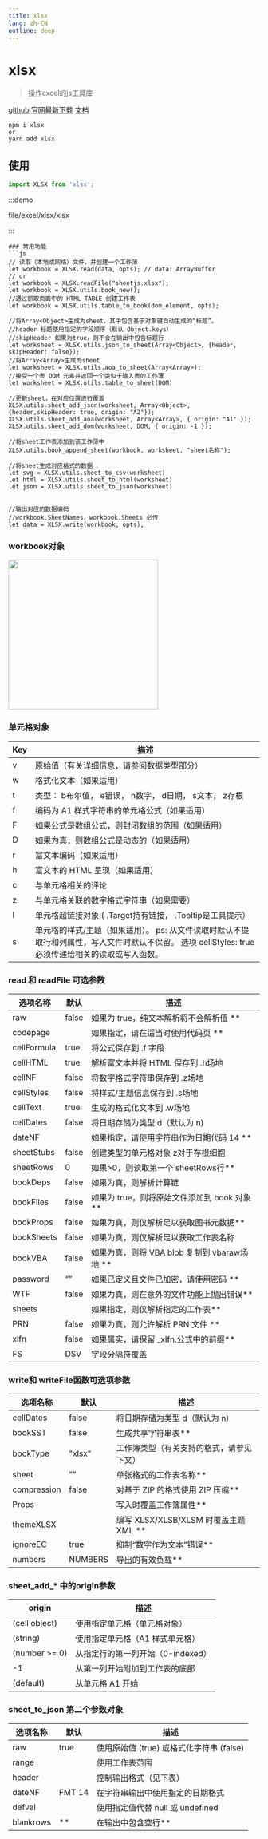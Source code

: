 ```yaml
---
title: xlsx
lang: zh-CN
outline: deep
---
```


# xlsx
> 操作excel的js工具库

[github](https://github.com/SheetJS/sheetjs)
[官网最新下载](https://cdn.sheetjs.com/)
[文档](https://docs.sheetjs.com/docs/)

```
npm i xlsx
or
yarn add xlsx
```
## 使用
```js
import XLSX from 'xlsx';
```

:::demo

file/excel/xlsx/xlsx

:::
```
### 常用功能
```js
// 读取（本地或网络）文件，并创建一个工作薄
let workbook = XLSX.read(data, opts); // data: ArrayBuffer
// or
let workbook = XLSX.readFile("sheetjs.xlsx"); 
let workbook = XLSX.utils.book_new();
//通过抓取页面中的 HTML TABLE 创建工作表
let workbook = XLSX.utils.table_to_book(dom_element, opts);

//将Array<Object>生成为sheet，其中包含基于对象键自动生成的“标题”。
//header 标题使用指定的字段顺序（默认 Object.keys）
//skipHeader 如果为true，则不会在输出中包含标题行
let worksheet = XLSX.utils.json_to_sheet(Array<Object>, {header, skipHeader: false});
//将Array<Array>生成为sheet
let worksheet = XLSX.utils.aoa_to_sheet(Array<Array>);
//接受一个表 DOM 元素并返回一个类似于输入表的工作薄    
let worksheet = XLSX.utils.table_to_sheet(DOM)

//更新sheet，在对应位置进行覆盖
XLSX.utils.sheet_add_json(worksheet, Array<Object>, {header,skipHeader: true, origin: "A2"});
XLSX.utils.sheet_add_aoa(worksheet, Array<Array>, { origin: "A1" });
XLSX.utils.sheet_add_dom(worksheet, DOM, { origin: -1 });

//将sheet工作表添加到该工作薄中
XLSX.utils.book_append_sheet(workbook, worksheet, "sheet名称");

//将sheet生成对应格式的数据
let svg = XLSX.utils.sheet_to_csv(worksheet)
let html = XLSX.utils.sheet_to_html(worksheet)
let json = XLSX.utils.sheet_to_json(worksheet)


//输出对应的数据编码
//workbook.SheetNames，workbook.Sheets 必传
let data = XLSX.write(workbook, opts);
```

### workbook对象
<ElRow>
  <img src="/images/file/excel/xlsx_wb.jpeg" style="height: 300px;"/>
</ElRow>

### 单元格对象
| Key |	描述 |
| ------- | --------------------------- |
| v |	原始值（有关详细信息，请参阅数据类型部分） |
| w |	格式化文本（如果适用） |
| t |	类型： b布尔值， e错误， n数字， d日期， s文本， z存根 |
| f |	编码为 A1 样式字符串的单元格公式（如果适用） |
| F |	如果公式是数组公式，则封闭数组的范围（如果适用） |
| D |	如果为真，则数组公式是动态的（如果适用） |
| r |	富文本编码（如果适用） |
| h |	富文本的 HTML 呈现（如果适用） |
| c |	与单元格相关的评论 |
| z |	与单元格关联的数字格式字符串（如果需要） |
| l |	单元格超链接对象 ( .Target持有链接， .Tooltip是工具提示） |
| s |	单元格的样式/主题（如果适用）。 ps: 从文件读取时默认不提取行和列属性，写入文件时默认不保留。 选项 cellStyles: true 必须传递给相关的读取或写入函数。|

### read 和 readFile 可选参数

| 选项名称	   | 默认	   |  描述 |
| ------- | ------ | --------------------- |
| raw	        | false	  | 如果为 true，纯文本解析将不会解析值 ** |
| codepage		|         | 如果指定，请在适当时使用代码页 ** |
| cellFormula	| true	  | 将公式保存到 .f 字段 |
| cellHTML	  | true	  | 解析富文本并将 HTML 保存到 .h场地 |
| cellNF	    | false	  | 将数字格式字符串保存到 .z场地 |
| cellStyles	| false	  | 将样式/主题信息保存到 .s场地 |
| cellText	  | true	  | 生成的格式化文本到 .w场地 |
| cellDates	  | false	  | 将日期存储为类型 d（默认为 n) |
| dateNF		  |         | 如果指定，请使用字符串作为日期代码 14 ** |
| sheetStubs	| false	  | 创建类型的单元格对象 z对于存根细胞 |
| sheetRows	  | 0	      | 如果>0，则读取第一个 sheetRows行** |
| bookDeps	  | false	  | 如果为真，则解析计算链 |
| bookFiles	  | false	  | 如果为 true，则将原始文件添加到 book 对象** |
| bookProps	  | false	  | 如果为真，则仅解析足以获取图书元数据** |
| bookSheets	| false	  | 如果为真，则仅解析足以获取工作表名称 |
| bookVBA	    | false	  | 如果为真，则将 VBA blob 复制到 vbaraw场地 ** |
| password	  | “”	    | 如果已定义且文件已加密，请使用密码 ** |
| WTF	        | false 	| 如果为真，则在意外的文件功能上抛出错误** |
| sheets		  |         | 如果指定，则仅解析指定的工作表** |
| PRN	        | false	  | 如果为真，则允许解析 PRN 文件 ** |
| xlfn	      | false	  | 如果属实，请保留 _xlfn.公式中的前缀** |
| FS		      | DSV     | 字段分隔符覆盖 |

### write和 writeFile函数可选项参数

| 选项名称	     | 默认	     |  描述
| ------- | --- | ---------------- |
| cellDates	    | false	    |  将日期存储为类型 d（默认为 n)
| bookSST	      | false	    |  生成共享字符串表**
| bookType	    | "xlsx"	  |  工作簿类型（有关支持的格式，请参见下文）
| sheet	        | ""	      |  单张格式的工作表名称**
| compression	  | false	    |  对基于 ZIP 的格式使用 ZIP 压缩**
| Props		      |           |  写入时覆盖工作簿属性**
| themeXLSX		  |           |  编写 XLSX/XLSB/XLSM 时覆盖主题 XML **
| ignoreEC	    | true	    |  抑制“数字作为文本”错误**
| numbers	      | NUMBERS	  |  导出的有效负载**

### sheet_add_* 中的origin参数

| origin	       | 描述 |
| -------- | ----------------- |
| (cell object)	 | 使用指定单元格（单元格对象） |
| (string)	     | 使用指定单元格（A1 样式单元格） |
| (number >= 0)	 | 从指定行的第一列开始（0-indexed） |
| -1	           | 从第一列开始附加到工作表的底部 |
| (default)	     | 从单元格 A1 开始 |

### sheet_to_json 第二个参数对象
| 选项名称	|  默认	  |  描述 |
| -------- |  ------ | ----------------- |
| raw	      | true	  | 使用原始值 (true) 或格式化字符串 (false) |
| range	    |         | 使用工作表范围 |
| header		|         | 控制输出格式（见下表） |
| dateNF	  | FMT 14	| 在字符串输出中使用指定的日期格式 |
| defval		|         | 使用指定值代替 null 或 undefined |
| blankrows	| **	    |  在输出中包含空行** |

